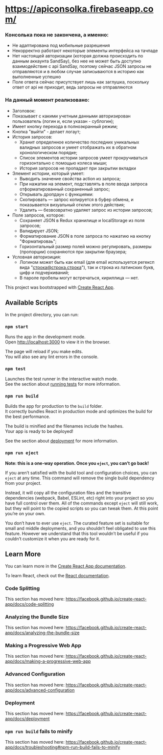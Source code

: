 # <https://apiconsolka.firebaseapp.com/> 

### Консолька пока не закончена, а именно:
 - Не адаптирована под мобильные разрешения
 - Некорректно работают некоторые элементы интерфейса на тачпаде
 - Нет настоящей авторизации (которая должна происходить по данным аккаунта SandSay), без нее не может быть доступно взаимодействие с api SandSay, поэтому сейчас JSON запросы не отправляются и в любом случае записываются в историю как выполненные успешно
 - Поле ответа сейчас присутствует лишь как заглушка, поскольку ответ от api не приходит, ведь запросы не отправляются

### На данный момент реализовано:
  - Заголовок: 
   - Показывает с какими учетным данными авторизирован пользователь (логин и, если указан - сублогин);
   - Имеет кнопку перехода в полноэкранный режим;
   - Кнопка "выйти" - делает логаут;
  - История запросов:
    - Хранит определнное количество последних уникальных валидных запросов и умеет отображать их в обратном хронологическом порядке;
    - Список элементов истории запросов умеет прокручиваться горизонтально с помощью колеса мыши;
    - История запросов не пропадает при закрытии вкладки
  - Элемент истории, который умеет:
    - Выводить значение свойства action из запроса;
    - При нажатии на элемент, подставлять в поле ввода запроса отформатированный сохраненный запрос;
    - Открывать дропдаун с функциями:
     - Скопировать — запрос копируется в буфер обмена, и показывается визуальный отклик этого действия;
     - Удалить — безвозвратно удаляет запрос из истории запросов;
  - Поле запросов, которое:
    - Сохраняет JSON в Redux хранилище и localStorage из поля запросов;
    - Валидирует JSON;
    - Форматирование JSON в поле запроса по нажатию на кнопку "Форматироваь";
    - Горизонтальный размер полей можно регулировать, размеры (пропорции) сохраняются при закрытии браузера;
  - Условная авторизиция:
    - Логином может быть как email (для email используется регексп вида "строка@строка.строка"), так и строка из латинских букв, цифр и подчеркиваний;
    - В пароле пробелы могут встречаться, кириллица — нет.
    
    
This project was bootstrapped with [Create React App](https://github.com/facebook/create-react-app).

## Available Scripts

In the project directory, you can run:

### `npm start`

Runs the app in the development mode.<br />
Open [http://localhost:3000](http://localhost:3000) to view it in the browser.

The page will reload if you make edits.<br />
You will also see any lint errors in the console.

### `npm test`

Launches the test runner in the interactive watch mode.<br />
See the section about [running tests](https://facebook.github.io/create-react-app/docs/running-tests) for more information.

### `npm run build`

Builds the app for production to the `build` folder.<br />
It correctly bundles React in production mode and optimizes the build for the best performance.

The build is minified and the filenames include the hashes.<br />
Your app is ready to be deployed!

See the section about [deployment](https://facebook.github.io/create-react-app/docs/deployment) for more information.

### `npm run eject`

**Note: this is a one-way operation. Once you `eject`, you can’t go back!**

If you aren’t satisfied with the build tool and configuration choices, you can `eject` at any time. This command will remove the single build dependency from your project.

Instead, it will copy all the configuration files and the transitive dependencies (webpack, Babel, ESLint, etc) right into your project so you have full control over them. All of the commands except `eject` will still work, but they will point to the copied scripts so you can tweak them. At this point you’re on your own.

You don’t have to ever use `eject`. The curated feature set is suitable for small and middle deployments, and you shouldn’t feel obligated to use this feature. However we understand that this tool wouldn’t be useful if you couldn’t customize it when you are ready for it.

## Learn More

You can learn more in the [Create React App documentation](https://facebook.github.io/create-react-app/docs/getting-started).

To learn React, check out the [React documentation](https://reactjs.org/).

### Code Splitting

This section has moved here: https://facebook.github.io/create-react-app/docs/code-splitting

### Analyzing the Bundle Size

This section has moved here: https://facebook.github.io/create-react-app/docs/analyzing-the-bundle-size

### Making a Progressive Web App

This section has moved here: https://facebook.github.io/create-react-app/docs/making-a-progressive-web-app

### Advanced Configuration

This section has moved here: https://facebook.github.io/create-react-app/docs/advanced-configuration

### Deployment

This section has moved here: https://facebook.github.io/create-react-app/docs/deployment

### `npm run build` fails to minify

This section has moved here: https://facebook.github.io/create-react-app/docs/troubleshooting#npm-run-build-fails-to-minify
